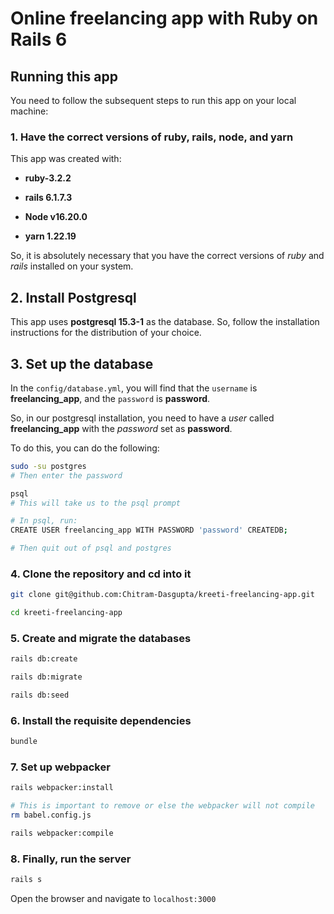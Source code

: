# Online freelancing app with Ruby on Rails 6

## Running this app

You need to follow the subsequent steps to run this app on your local machine:

### 1. Have the correct versions of ruby, rails, node, and yarn

This app was created with:

* **ruby-3.2.2**

* **rails 6.1.7.3**

* **Node v16.20.0**

* **yarn 1.22.19**

So, it is absolutely necessary that you have the correct versions of *ruby* and
*rails* installed on your system.

## 2. Install Postgresql

This app uses **postgresql 15.3-1** as the database. So, follow the installation
instructions for the distribution of your choice.

## 3. Set up the database

In the `config/database.yml`, you will find that the `username` is
**freelancing_app**, and the `password` is **password**.

So, in our postgresql installation, you need to have a *user* called
**freelancing_app** with the *password* set as **password**.

To do this, you can do the following:

```sh
sudo -su postgres
# Then enter the password

psql
# This will take us to the psql prompt

# In psql, run:
CREATE USER freelancing_app WITH PASSWORD 'password' CREATEDB;

# Then quit out of psql and postgres
```

### 4. Clone the repository and cd into it

```sh
git clone git@github.com:Chitram-Dasgupta/kreeti-freelancing-app.git

cd kreeti-freelancing-app
```

### 5. Create and migrate the databases

```sh
rails db:create

rails db:migrate

rails db:seed
```

### 6. Install the requisite dependencies

```sh
bundle
```

### 7. Set up webpacker

```sh
rails webpacker:install

# This is important to remove or else the webpacker will not compile
rm babel.config.js

rails webpacker:compile
```

### 8. Finally, run the server

```sh
rails s
```

Open the browser and navigate to `localhost:3000`

